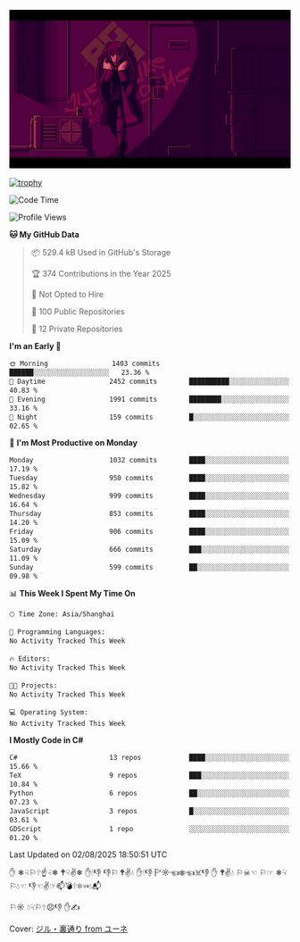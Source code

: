 ![](imgs/main.png)

[![trophy](https://github-profile-trophy.vercel.app/?username=NeilKleistGao&theme=dracula)](https://github.com/ryo-ma/github-profile-trophy)

<!--START_SECTION:waka-->
![Code Time](http://img.shields.io/badge/Code%20Time-1%2C790%20hrs%2041%20mins-blue)

![Profile Views](http://img.shields.io/badge/Profile%20Views-0-blue)

**🐱 My GitHub Data** 

> 📦 529.4 kB Used in GitHub's Storage 
 > 
> 🏆 374 Contributions in the Year 2025
 > 
> 🚫 Not Opted to Hire
 > 
> 📜 100 Public Repositories 
 > 
> 🔑 12 Private Repositories 
 > 
**I'm an Early 🐤** 

```text
🌞 Morning                1403 commits        ██████░░░░░░░░░░░░░░░░░░░   23.36 % 
🌆 Daytime                2452 commits        ██████████░░░░░░░░░░░░░░░   40.83 % 
🌃 Evening                1991 commits        ████████░░░░░░░░░░░░░░░░░   33.16 % 
🌙 Night                  159 commits         █░░░░░░░░░░░░░░░░░░░░░░░░   02.65 % 
```
📅 **I'm Most Productive on Monday** 

```text
Monday                   1032 commits        ████░░░░░░░░░░░░░░░░░░░░░   17.19 % 
Tuesday                  950 commits         ████░░░░░░░░░░░░░░░░░░░░░   15.82 % 
Wednesday                999 commits         ████░░░░░░░░░░░░░░░░░░░░░   16.64 % 
Thursday                 853 commits         ████░░░░░░░░░░░░░░░░░░░░░   14.20 % 
Friday                   906 commits         ████░░░░░░░░░░░░░░░░░░░░░   15.09 % 
Saturday                 666 commits         ███░░░░░░░░░░░░░░░░░░░░░░   11.09 % 
Sunday                   599 commits         ██░░░░░░░░░░░░░░░░░░░░░░░   09.98 % 
```


📊 **This Week I Spent My Time On** 

```text
🕑︎ Time Zone: Asia/Shanghai

💬 Programming Languages: 
No Activity Tracked This Week

🔥 Editors: 
No Activity Tracked This Week

🐱‍💻 Projects: 
No Activity Tracked This Week

💻 Operating System: 
No Activity Tracked This Week
```

**I Mostly Code in C#** 

```text
C#                       13 repos            ████░░░░░░░░░░░░░░░░░░░░░   15.66 % 
TeX                      9 repos             ███░░░░░░░░░░░░░░░░░░░░░░   10.84 % 
Python                   6 repos             ██░░░░░░░░░░░░░░░░░░░░░░░   07.23 % 
JavaScript               3 repos             █░░░░░░░░░░░░░░░░░░░░░░░░   03.61 % 
GDScript                 1 repo              ░░░░░░░░░░░░░░░░░░░░░░░░░   01.20 % 
```




 Last Updated on 02/08/2025 18:50:51 UTC
<!--END_SECTION:waka-->

✋ ❄☟⚐🕆☝☟❄ 🕈☟✌❄ ✋🕯👎 👎⚐ 🕈✌💧 ✋🕯👎 🏱☼☜❄☜☠👎 ✋ 🕈✌💧 ⚐☠☜ ⚐☞ ❄☟⚐💧☜ 👎☜✌☞📫💣🕆❄☜💧📬

⚐☼ 💧☟⚐🕆☹👎 ✋✍

Cover: [ジル・裏通り from ユーネ](https://www.pixiv.net/artworks/62127066)
